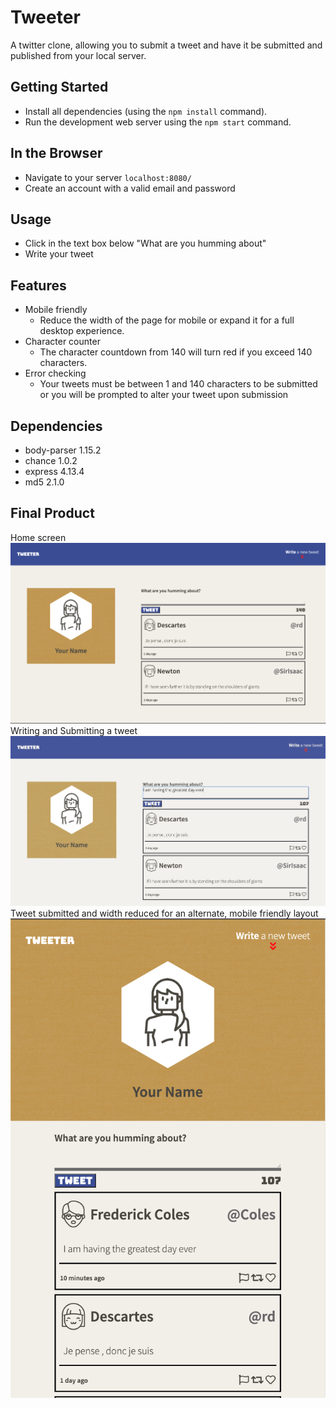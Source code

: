 # Tweeter

A twitter clone, allowing you to submit a tweet and have it be submitted and published from your local server.

## Getting Started

- Install all dependencies (using the `npm install` command).
- Run the development web server using the `npm start` command.

## In the Browser
- Navigate to your server `localhost:8080/`
- Create an account with a valid email and password

## Usage
- Click in the text box below "What are you humming about"
- Write your tweet

## Features
- Mobile friendly
  - Reduce the width of the page for mobile or expand it for a full desktop experience.
- Character counter
  - The character countdown from 140 will turn red if you exceed 140 characters.
- Error checking
  - Your tweets must be between 1 and 140 characters to be submitted or you will be prompted to alter your tweet upon submission


## Dependencies
  
  - body-parser 1.15.2
  - chance 1.0.2
  - express 4.13.4
  - md5 2.1.0

## Final Product
Home screen
!["Home screen"](https://github.com/rewpt/tweeter/blob/master/docs/Screen%20Shot%202021-09-21%20at%208.14.26%20pm.png?raw=true)
Writing and Submitting a tweet
!["Writing a tweet and submitting"](https://github.com/rewpt/tweeter/blob/master/docs/Screen%20Shot%202021-09-21%20at%208.15.26%20pm%202.jpeg?raw=true)
Tweet submitted and width reduced for an alternate, mobile friendly layout
!["Reducing screen width for alternative view"](https://github.com/rewpt/tweeter/blob/master/docs/Screen%20Shot%202021-09-21%20at%208.19.46%20pm.png?raw=true)